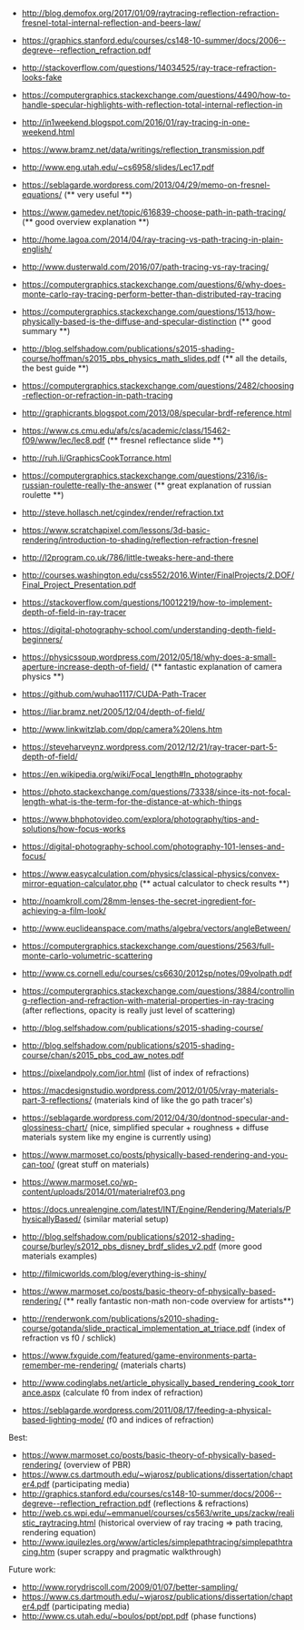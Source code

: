 - http://blog.demofox.org/2017/01/09/raytracing-reflection-refraction-fresnel-total-internal-reflection-and-beers-law/
- https://graphics.stanford.edu/courses/cs148-10-summer/docs/2006--degreve--reflection_refraction.pdf
- http://stackoverflow.com/questions/14034525/ray-trace-refraction-looks-fake
- https://computergraphics.stackexchange.com/questions/4490/how-to-handle-specular-highlights-with-reflection-total-internal-reflection-in
- http://in1weekend.blogspot.com/2016/01/ray-tracing-in-one-weekend.html
- https://www.bramz.net/data/writings/reflection_transmission.pdf
- http://www.eng.utah.edu/~cs6958/slides/Lec17.pdf
- https://seblagarde.wordpress.com/2013/04/29/memo-on-fresnel-equations/ (** very useful **)
- https://www.gamedev.net/topic/616839-choose-path-in-path-tracing/ (** good overview explanation **)
- http://home.lagoa.com/2014/04/ray-tracing-vs-path-tracing-in-plain-english/
- http://www.dusterwald.com/2016/07/path-tracing-vs-ray-tracing/
- https://computergraphics.stackexchange.com/questions/6/why-does-monte-carlo-ray-tracing-perform-better-than-distributed-ray-tracing
- https://computergraphics.stackexchange.com/questions/1513/how-physically-based-is-the-diffuse-and-specular-distinction (** good summary **)
- http://blog.selfshadow.com/publications/s2015-shading-course/hoffman/s2015_pbs_physics_math_slides.pdf (** all the details, the best guide **)
- https://computergraphics.stackexchange.com/questions/2482/choosing-reflection-or-refraction-in-path-tracing
- http://graphicrants.blogspot.com/2013/08/specular-brdf-reference.html
- https://www.cs.cmu.edu/afs/cs/academic/class/15462-f09/www/lec/lec8.pdf (** fresnel reflectance slide **)
- http://ruh.li/GraphicsCookTorrance.html

- https://computergraphics.stackexchange.com/questions/2316/is-russian-roulette-really-the-answer (** great explanation of russian roulette **)
- http://steve.hollasch.net/cgindex/render/refraction.txt
- https://www.scratchapixel.com/lessons/3d-basic-rendering/introduction-to-shading/reflection-refraction-fresnel
- http://l2program.co.uk/786/little-tweaks-here-and-there

- http://courses.washington.edu/css552/2016.Winter/FinalProjects/2.DOF/Final_Project_Presentation.pdf
- https://stackoverflow.com/questions/10012219/how-to-implement-depth-of-field-in-ray-tracer
- https://digital-photography-school.com/understanding-depth-field-beginners/
- https://physicssoup.wordpress.com/2012/05/18/why-does-a-small-aperture-increase-depth-of-field/ (** fantastic explanation of camera physics **)
- https://github.com/wuhao1117/CUDA-Path-Tracer
- https://liar.bramz.net/2005/12/04/depth-of-field/
- http://www.linkwitzlab.com/dpp/camera%20lens.htm
- https://steveharveynz.wordpress.com/2012/12/21/ray-tracer-part-5-depth-of-field/
- https://en.wikipedia.org/wiki/Focal_length#In_photography
- https://photo.stackexchange.com/questions/73338/since-its-not-focal-length-what-is-the-term-for-the-distance-at-which-things
- https://www.bhphotovideo.com/explora/photography/tips-and-solutions/how-focus-works
- https://digital-photography-school.com/photography-101-lenses-and-focus/

- https://www.easycalculation.com/physics/classical-physics/convex-mirror-equation-calculator.php (** actual calculator to check results **)
- http://noamkroll.com/28mm-lenses-the-secret-ingredient-for-achieving-a-film-look/
- http://www.euclideanspace.com/maths/algebra/vectors/angleBetween/

- https://computergraphics.stackexchange.com/questions/2563/full-monte-carlo-volumetric-scattering
- http://www.cs.cornell.edu/courses/cs6630/2012sp/notes/09volpath.pdf

- https://computergraphics.stackexchange.com/questions/3884/controlling-reflection-and-refraction-with-material-properties-in-ray-tracing (after reflections, opacity is really just level of scattering)
- http://blog.selfshadow.com/publications/s2015-shading-course/
- http://blog.selfshadow.com/publications/s2015-shading-course/chan/s2015_pbs_cod_aw_notes.pdf

- https://pixelandpoly.com/ior.html (list of index of refractions)
- https://macdesignstudio.wordpress.com/2012/01/05/vray-materials-part-3-reflections/ (materials kind of like the go path tracer's)
- https://seblagarde.wordpress.com/2012/04/30/dontnod-specular-and-glossiness-chart/ (nice, simplified specular + roughness + diffuse materials system like my engine is currently using)
- https://www.marmoset.co/posts/physically-based-rendering-and-you-can-too/ (great stuff on materials)
- https://www.marmoset.co/wp-content/uploads/2014/01/materialref03.png
- https://docs.unrealengine.com/latest/INT/Engine/Rendering/Materials/PhysicallyBased/ (similar material setup)
- http://blog.selfshadow.com/publications/s2012-shading-course/burley/s2012_pbs_disney_brdf_slides_v2.pdf (more good materials examples)
- http://filmicworlds.com/blog/everything-is-shiny/

- https://www.marmoset.co/posts/basic-theory-of-physically-based-rendering/ (** really fantastic non-math non-code overview for artists**)
- http://renderwonk.com/publications/s2010-shading-course/gotanda/slide_practical_implementation_at_triace.pdf (index of refraction vs f0 / schlick)
- https://www.fxguide.com/featured/game-environments-parta-remember-me-rendering/ (materials charts)

- http://www.codinglabs.net/article_physically_based_rendering_cook_torrance.aspx (calculate f0 from index of refraction)
- https://seblagarde.wordpress.com/2011/08/17/feeding-a-physical-based-lighting-mode/ (f0 and indices of refraction)

Best:

- https://www.marmoset.co/posts/basic-theory-of-physically-based-rendering/ (overview of PBR)
- https://www.cs.dartmouth.edu/~wjarosz/publications/dissertation/chapter4.pdf (participating media)
- http://graphics.stanford.edu/courses/cs148-10-summer/docs/2006--degreve--reflection_refraction.pdf (reflections & refractions)
- http://web.cs.wpi.edu/~emmanuel/courses/cs563/write_ups/zackw/realistic_raytracing.html (historical overview of ray tracing => path tracing, rendering equation)
- http://www.iquilezles.org/www/articles/simplepathtracing/simplepathtracing.htm (super scrappy and pragmatic walkthrough)

Future work:

- http://www.rorydriscoll.com/2009/01/07/better-sampling/
- https://www.cs.dartmouth.edu/~wjarosz/publications/dissertation/chapter4.pdf (participating media)
- http://www.cs.utah.edu/~boulos/ppt/ppt.pdf (phase functions)
